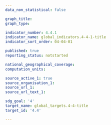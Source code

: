 ```yaml
---
data_non_statistical: false

graph_title: 
graph_type: 

indicator_number: 4.4.1
indicator_name: global_indicators.4-4-1-title
indicator_sort_order: 04-04-01

published: true
reporting_status: notstarted

national_geographical_coverage: 
computation_units: 

source_active_1: true
source_organisation_1: 
source_url_1: 
source_url_text_1: 

sdg_goal: '4'
target_name: global_targets.4-4-title
target_id: '4.4'

---
```


